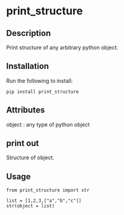 # print_structure

## Description
Print structure of any arbitrary python object.

## Installation

Run the following to install:
```
pip install print_structure
```

## Attributes
object : any type of python object

## print out
Structure of object.

## Usage
```
from print_structure import str

list = [1,2,3,["a","b","c"]]
str(object = list)
```
